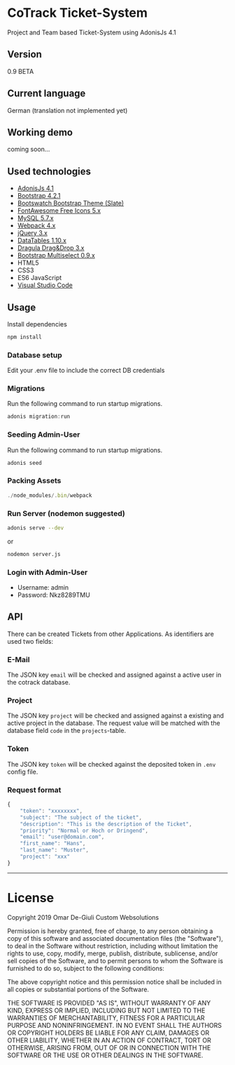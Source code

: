 # CoTrack Ticket-System

Project and Team based Ticket-System using AdonisJs 4.1

## Version
0.9 BETA

## Current language
German (translation not implemented yet)

## Working demo
coming soon...

## Used technologies
- [AdonisJs 4.1](https://adonisjs.com/)
- [Bootstrap 4.2.1](https://getbootstrap.com/)
- [Bootswatch Bootstrap Theme (Slate)](https://bootswatch.com/)
- [FontAwesome Free Icons 5.x](https://fontawesome.com/)
- [MySQL 5.7.x](https://dev.mysql.com/)
- [Webpack 4.x](https://webpack.js.org/)
- [jQuery 3.x](https://jquery.com/)
- [DataTables 1.10.x](https://datatables.net/)
- [Dragula Drag&Drop 3.x](https://github.com/bevacqua/dragula/)
- [Bootstrap Multiselect 0.9.x](https://github.com/davidstutz/bootstrap-multiselect/)
- HTML5
- CSS3
- ES6 JavaScript
- [Visual Studio Code](https://code.visualstudio.com/)

## Usage

Install dependencies

```bash
npm install
```

### Database setup
Edit your .env file to include the correct DB credentials

### Migrations
Run the following command to run startup migrations.

```js
adonis migration:run
```

### Seeding Admin-User

Run the following command to run startup migrations.

```js
adonis seed
```

### Packing Assets

```js
./node_modules/.bin/webpack
```

### Run Server (nodemon suggested)

```bash
adonis serve --dev
```

or

```bash
nodemon server.js
```

### Login with Admin-User
- Username: admin
- Password: Nkz8289TMU

## API
There can be created Tickets from other Applications. As identifiers are used two fields:

### E-Mail
The JSON key `email` will be checked and assigned against a active user in the cotrack database.

### Project
The JSON key `project` will be checked and assigned against a existing and active project in the database. The request value will be matched
with the database field `code` in the `projects`-table.

### Token
The JSON key `token` will be checked against the deposited token in `.env` config file.

### Request format
```js
{
	"token": "xxxxxxxx",
	"subject": "The subject of the ticket",
	"description": "This is the description of the Ticket",
	"priority": "Normal or Hoch or Dringend",
	"email": "user@domain.com",
	"first_name": "Hans",
	"last_name": "Muster",
	"project": "xxx"
}
```

---

# License
Copyright 2019 Omar De-Giuli Custom Websolutions

Permission is hereby granted, free of charge, to any person obtaining a copy of this software and associated documentation files (the "Software"), to deal in the Software without restriction, including without limitation the rights to use, copy, modify, merge, publish, distribute, sublicense, and/or sell copies of the Software, and to permit persons to whom the Software is furnished to do so, subject to the following conditions:

The above copyright notice and this permission notice shall be included in all copies or substantial portions of the Software.

THE SOFTWARE IS PROVIDED "AS IS", WITHOUT WARRANTY OF ANY KIND, EXPRESS OR IMPLIED, INCLUDING BUT NOT LIMITED TO THE WARRANTIES OF MERCHANTABILITY, FITNESS FOR A PARTICULAR PURPOSE AND NONINFRINGEMENT. IN NO EVENT SHALL THE AUTHORS OR COPYRIGHT HOLDERS BE LIABLE FOR ANY CLAIM, DAMAGES OR OTHER LIABILITY, WHETHER IN AN ACTION OF CONTRACT, TORT OR OTHERWISE, ARISING FROM, OUT OF OR IN CONNECTION WITH THE SOFTWARE OR THE USE OR OTHER DEALINGS IN THE SOFTWARE.
